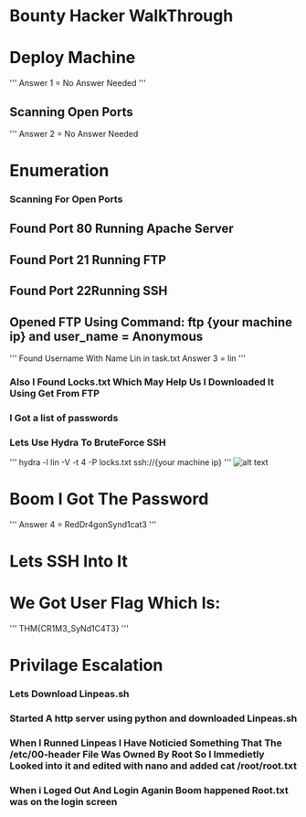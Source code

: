 
# Bounty Hacker WalkThrough
# Deploy Machine
'''
Answer 1 = No Answer Needed
'''
## Scanning Open Ports
'''
Answer 2 = No Answer Needed
# Enumeration
### Scanning For Open Ports

## Found Port 80  Running Apache Server
## Found Port 21 Running FTP
## Found Port 22Running SSH

## Opened FTP Using Command: ftp {your machine ip} and user_name = Anonymous
'''
Found Username With Name Lin in task.txt
Answer 3 = lin
'''
### Also I Found Locks.txt Which May Help Us I Downloaded It Using Get From FTP
### I Got a list of passwords

### Lets Use Hydra To BruteForce SSH
'''
hydra -l lin -V -t 4 -P locks.txt ssh://{your machine ip}
'''
![alt text](https://github.com/pmk456/images/blob/images/hydra_bf.jpg?raw=true)
# Boom I Got The Password
'''
Answer 4 = RedDr4gonSynd1cat3
'''
# Lets SSH Into It
# We Got User Flag Which Is:
'''
THM{CR1M3_SyNd1C4T3}
'''
# Privilage Escalation
### Lets Download Linpeas.sh 
### Started A http server using python and downloaded Linpeas.sh
### When I Runned Linpeas I Have Noticied Something That The /etc/00-header File Was Owned By Root So I Immedietly Looked into it and edited with nano and added cat /root/root.txt 
### When i Loged Out And Login Aganin Boom happened Root.txt was on the login screen
